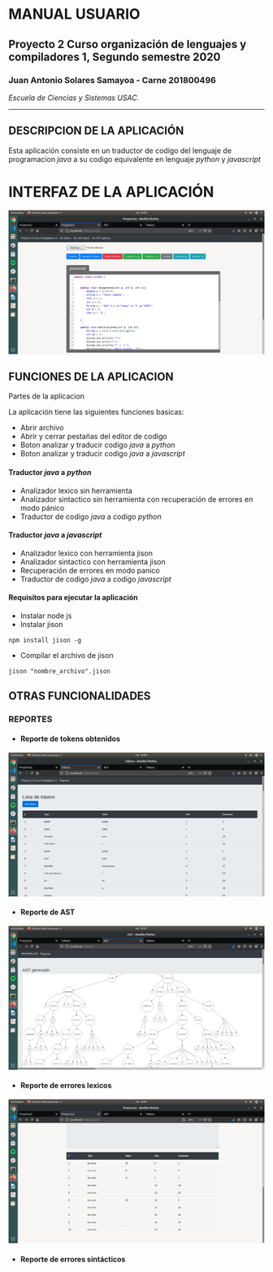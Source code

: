 <!-- Header --->
# MANUAL USUARIO

## Proyecto 2 Curso organización de lenguajes y compiladores 1, Segundo semestre 2020

### Juan Antonio Solares Samayoa - Carne 201800496 
*Escuela de Ciencias y Sistemas USAC.*

***

## DESCRIPCION DE LA APLICACIÓN

Esta aplicación consiste en un traductor de codigo del lenguaje de programacion *java* a su codigo equivalente en lenguaje *python* y *javascript*

# INTERFAZ DE LA APLICACIÓN

![ss1](images/ss1.png)


## FUNCIONES DE LA APLICACION

Partes de la aplicacion

La aplicación tiene las siguientes funciones basicas:

* Abrir archivo
* Abrir y cerrar pestañas del editor de codigo
* Boton analizar y traducir codigo *java* a *python*
* Boton analizar y traducir codigo *java* a *javascript*


#### Traductor *java* a *python*
* Analizador lexico sin herramienta 
* Analizador sintactico sin herramienta con recuperación de errores en modo pánico
* Traductor de codigo *java* a codigo *python*

#### Traductor *java* a *javascript*
* Analizador lexico con herramienta jison
* Analizador sintactico con herramienta jison
* Recuperación de errores en modo panico
* Traductor de codigo *java* a codigo *javascript*

#### Requisitos para ejecutar la aplicación

* Instalar node js
* Instalar jison
 ``` 
 npm install jison -g  
 ```
* Compilar el archivo de jison

 ``` 
 jison "nombre_archivo".jison
 ```


## OTRAS FUNCIONALIDADES

### REPORTES

* #### Reporte de tokens obtenidos

![reportes1](images/reportes1.png)

* #### Reporte de AST 

![reportes2](images/reportes2.png)

* #### Reporte de errores lexicos

![reportes3](images/reportes3.png)

* #### Reporte de errores sintácticos
 
 
